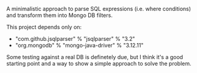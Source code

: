 A minimalistic approach to parse SQL expressions (i.e. where conditions) and transform them into Mongo DB filters.

This project depends only on:

- "com.github.jsqlparser" % "jsqlparser" % "3.2"
- "org.mongodb" % "mongo-java-driver" % "3.12.11"

Some testing against a real DB is definetely due, but I think it's a good starting point and a way to show a simple
approach to solve the problem.